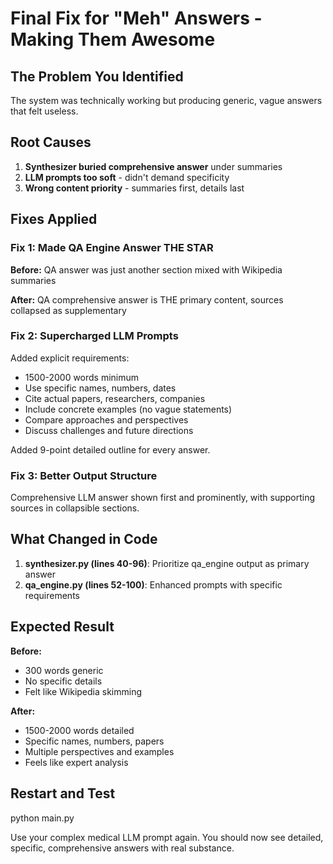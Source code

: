 # Final Fix for "Meh" Answers - Making Them Awesome

## The Problem You Identified

The system was technically working but producing generic, vague answers that felt useless.

## Root Causes

1. **Synthesizer buried comprehensive answer** under summaries
2. **LLM prompts too soft** - didn't demand specificity
3. **Wrong content priority** - summaries first, details last

## Fixes Applied

### Fix 1: Made QA Engine Answer THE STAR

**Before:** QA answer was just another section mixed with Wikipedia summaries

**After:** QA comprehensive answer is THE primary content, sources collapsed as supplementary

### Fix 2: Supercharged LLM Prompts

Added explicit requirements:
- 1500-2000 words minimum
- Use specific names, numbers, dates
- Cite actual papers, researchers, companies
- Include concrete examples (no vague statements)
- Compare approaches and perspectives
- Discuss challenges and future directions

Added 9-point detailed outline for every answer.

### Fix 3: Better Output Structure

Comprehensive LLM answer shown first and prominently, with supporting sources in collapsible sections.

## What Changed in Code

1. **synthesizer.py (lines 40-96)**: Prioritize qa_engine output as primary answer
2. **qa_engine.py (lines 52-100)**: Enhanced prompts with specific requirements

## Expected Result

**Before:**
- 300 words generic
- No specific details
- Felt like Wikipedia skimming

**After:**
- 1500-2000 words detailed
- Specific names, numbers, papers
- Multiple perspectives and examples
- Feels like expert analysis

## Restart and Test

python main.py

Use your complex medical LLM prompt again. You should now see detailed, specific, comprehensive answers with real substance.
